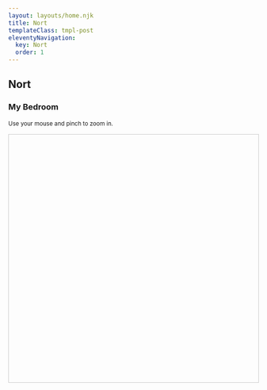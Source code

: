 ```yaml
---
layout: layouts/home.njk
title: Nort
templateClass: tmpl-post
eleventyNavigation:
  key: Nort
  order: 1
---
```


<h2>Nort</h2>

<h3>My Bedroom</h3>
<p><small>Use your mouse and pinch to zoom in.</small></p>
<div style="width:100%;height:500px;border: 1px solid #ccc" id="nort">
</div>

